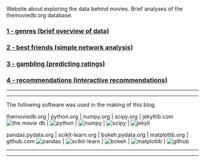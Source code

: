 Website about exploring the data behind movies. Brief analyses of the themoviedb.org database.

### [1 - genres (brief overview of data)](pages/post1.md)
### [2 - best friends (simple network analysis)](pages/post2.md)
### [3 - gambling (predicting ratings)](pages/post3.md)
### [4 - recommendations (interactive recommendations)](pages/post4.md)



---
---
The following software was used in the making of this blog.

themoviedb.org | python.org | numpy.org | scipy.org | jekyllrb.com
![the movie db](../assets/credit/tmdb.png) | ![python](../assets/credit/python.png) | ![numpy](../assets/credit/numpy.png) | ![scipy](../assets/credit/scipy.png) | ![jekyll](../assets/credit/jekyll.png)

pandas.pydata.org | scikit-learn.org | bokeh.pydata.org | matplotlib.org | github.com
![pandas](../assets/credit/pandas.png) | ![scikit-learn](../assets/credit/scikit.png) | ![bokeh](../assets/credit/bokeh.png) | ![matplotlib](../assets/credit/mpl.png) | ![github](../assets/credit/github.png)

---
---


